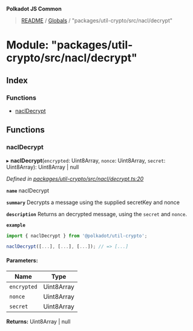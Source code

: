 **Polkadot JS Common**

> [README](../README.md) / [Globals](../globals.md) / "packages/util-crypto/src/nacl/decrypt"

# Module: "packages/util-crypto/src/nacl/decrypt"

## Index

### Functions

* [naclDecrypt](_packages_util_crypto_src_nacl_decrypt_.md#nacldecrypt)

## Functions

### naclDecrypt

▸ **naclDecrypt**(`encrypted`: Uint8Array, `nonce`: Uint8Array, `secret`: Uint8Array): Uint8Array \| null

*Defined in [packages/util-crypto/src/nacl/decrypt.ts:20](https://github.com/polkadot-js/common/blob/13ae8665/packages/util-crypto/src/nacl/decrypt.ts#L20)*

**`name`** naclDecrypt

**`summary`** Decrypts a message using the supplied secretKey and nonce

**`description`** 
Returns an decrypted message, using the `secret` and `nonce`.

**`example`** 
<BR>

```javascript
import { naclDecrypt } from '@polkadot/util-crypto';

naclDecrypt([...], [...], [...]); // => [...]
```

#### Parameters:

Name | Type |
------ | ------ |
`encrypted` | Uint8Array |
`nonce` | Uint8Array |
`secret` | Uint8Array |

**Returns:** Uint8Array \| null
